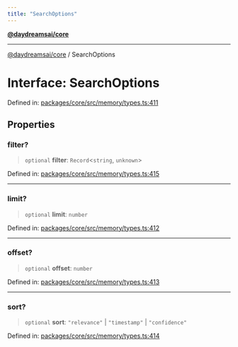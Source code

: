 ```yaml
---
title: "SearchOptions"
---
```


[**@daydreamsai/core**](./api-reference.md)

***

[@daydreamsai/core](./api-reference.md) / SearchOptions

# Interface: SearchOptions

Defined in: [packages/core/src/memory/types.ts:411](https://github.com/dojoengine/daydreams/blob/612e9304717c546d301f9cac8c204de734cac957/packages/core/src/memory/types.ts#L411)

## Properties

### filter?

> `optional` **filter**: `Record`\<`string`, `unknown`\>

Defined in: [packages/core/src/memory/types.ts:415](https://github.com/dojoengine/daydreams/blob/612e9304717c546d301f9cac8c204de734cac957/packages/core/src/memory/types.ts#L415)

***

### limit?

> `optional` **limit**: `number`

Defined in: [packages/core/src/memory/types.ts:412](https://github.com/dojoengine/daydreams/blob/612e9304717c546d301f9cac8c204de734cac957/packages/core/src/memory/types.ts#L412)

***

### offset?

> `optional` **offset**: `number`

Defined in: [packages/core/src/memory/types.ts:413](https://github.com/dojoengine/daydreams/blob/612e9304717c546d301f9cac8c204de734cac957/packages/core/src/memory/types.ts#L413)

***

### sort?

> `optional` **sort**: `"relevance"` \| `"timestamp"` \| `"confidence"`

Defined in: [packages/core/src/memory/types.ts:414](https://github.com/dojoengine/daydreams/blob/612e9304717c546d301f9cac8c204de734cac957/packages/core/src/memory/types.ts#L414)
